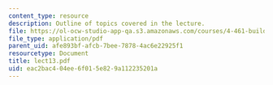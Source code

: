 ```yaml
---
content_type: resource
description: Outline of topics covered in the lecture.
file: https://ol-ocw-studio-app-qa.s3.amazonaws.com/courses/4-461-building-technology-i-materials-and-construction-fall-2004/eac2bac404ee6f015e829a112235201a_lect13.pdf
file_type: application/pdf
parent_uid: afe893bf-afcb-7bee-7878-4ac6e22925f1
resourcetype: Document
title: lect13.pdf
uid: eac2bac4-04ee-6f01-5e82-9a112235201a
---
```

